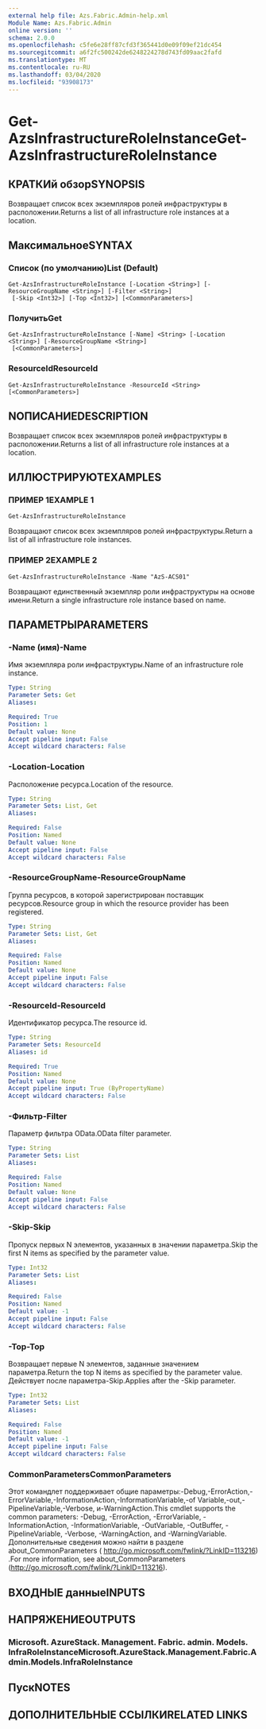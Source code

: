 ```yaml
---
external help file: Azs.Fabric.Admin-help.xml
Module Name: Azs.Fabric.Admin
online version: ''
schema: 2.0.0
ms.openlocfilehash: c5fe6e28ff87cfd3f365441d0e09f09ef21dc454
ms.sourcegitcommit: a6f2fc500242de6248224278d743fd09aac2fafd
ms.translationtype: MT
ms.contentlocale: ru-RU
ms.lasthandoff: 03/04/2020
ms.locfileid: "93908173"
---
```

# <span data-ttu-id="6d3b4-101">Get-AzsInfrastructureRoleInstance</span><span class="sxs-lookup"><span data-stu-id="6d3b4-101">Get-AzsInfrastructureRoleInstance</span></span>

## <span data-ttu-id="6d3b4-102">КРАТКИй обзор</span><span class="sxs-lookup"><span data-stu-id="6d3b4-102">SYNOPSIS</span></span>
<span data-ttu-id="6d3b4-103">Возвращает список всех экземпляров ролей инфраструктуры в расположении.</span><span class="sxs-lookup"><span data-stu-id="6d3b4-103">Returns a list of all infrastructure role instances at a location.</span></span>

## <span data-ttu-id="6d3b4-104">Максимальное</span><span class="sxs-lookup"><span data-stu-id="6d3b4-104">SYNTAX</span></span>

### <span data-ttu-id="6d3b4-105">Список (по умолчанию)</span><span class="sxs-lookup"><span data-stu-id="6d3b4-105">List (Default)</span></span>
```
Get-AzsInfrastructureRoleInstance [-Location <String>] [-ResourceGroupName <String>] [-Filter <String>]
 [-Skip <Int32>] [-Top <Int32>] [<CommonParameters>]
```

### <span data-ttu-id="6d3b4-106">Получить</span><span class="sxs-lookup"><span data-stu-id="6d3b4-106">Get</span></span>
```
Get-AzsInfrastructureRoleInstance [-Name] <String> [-Location <String>] [-ResourceGroupName <String>]
 [<CommonParameters>]
```

### <span data-ttu-id="6d3b4-107">ResourceId</span><span class="sxs-lookup"><span data-stu-id="6d3b4-107">ResourceId</span></span>
```
Get-AzsInfrastructureRoleInstance -ResourceId <String> [<CommonParameters>]
```

## <span data-ttu-id="6d3b4-108">NОПИСАНИЕ</span><span class="sxs-lookup"><span data-stu-id="6d3b4-108">DESCRIPTION</span></span>
<span data-ttu-id="6d3b4-109">Возвращает список всех экземпляров ролей инфраструктуры в расположении.</span><span class="sxs-lookup"><span data-stu-id="6d3b4-109">Returns a list of all infrastructure role instances at a location.</span></span>

## <span data-ttu-id="6d3b4-110">ИЛЛЮСТРИРУЮТ</span><span class="sxs-lookup"><span data-stu-id="6d3b4-110">EXAMPLES</span></span>

### <span data-ttu-id="6d3b4-111">ПРИМЕР 1</span><span class="sxs-lookup"><span data-stu-id="6d3b4-111">EXAMPLE 1</span></span>
```
Get-AzsInfrastructureRoleInstance
```

<span data-ttu-id="6d3b4-112">Возвращают список всех экземпляров ролей инфраструктуры.</span><span class="sxs-lookup"><span data-stu-id="6d3b4-112">Return a list of all infrastructure role instances.</span></span>

### <span data-ttu-id="6d3b4-113">ПРИМЕР 2</span><span class="sxs-lookup"><span data-stu-id="6d3b4-113">EXAMPLE 2</span></span>
```
Get-AzsInfrastructureRoleInstance -Name "AzS-ACS01"
```

<span data-ttu-id="6d3b4-114">Возвращают единственный экземпляр роли инфраструктуры на основе имени.</span><span class="sxs-lookup"><span data-stu-id="6d3b4-114">Return a single infrastructure role instance based on name.</span></span>

## <span data-ttu-id="6d3b4-115">ПАРАМЕТРЫ</span><span class="sxs-lookup"><span data-stu-id="6d3b4-115">PARAMETERS</span></span>

### <span data-ttu-id="6d3b4-116">-Name (имя)</span><span class="sxs-lookup"><span data-stu-id="6d3b4-116">-Name</span></span>
<span data-ttu-id="6d3b4-117">Имя экземпляра роли инфраструктуры.</span><span class="sxs-lookup"><span data-stu-id="6d3b4-117">Name of an infrastructure role instance.</span></span>

```yaml
Type: String
Parameter Sets: Get
Aliases:

Required: True
Position: 1
Default value: None
Accept pipeline input: False
Accept wildcard characters: False
```

### <span data-ttu-id="6d3b4-118">-Location</span><span class="sxs-lookup"><span data-stu-id="6d3b4-118">-Location</span></span>
<span data-ttu-id="6d3b4-119">Расположение ресурса.</span><span class="sxs-lookup"><span data-stu-id="6d3b4-119">Location of the resource.</span></span>

```yaml
Type: String
Parameter Sets: List, Get
Aliases:

Required: False
Position: Named
Default value: None
Accept pipeline input: False
Accept wildcard characters: False
```

### <span data-ttu-id="6d3b4-120">-ResourceGroupName</span><span class="sxs-lookup"><span data-stu-id="6d3b4-120">-ResourceGroupName</span></span>
<span data-ttu-id="6d3b4-121">Группа ресурсов, в которой зарегистрирован поставщик ресурсов.</span><span class="sxs-lookup"><span data-stu-id="6d3b4-121">Resource group in which the resource provider has been registered.</span></span>

```yaml
Type: String
Parameter Sets: List, Get
Aliases:

Required: False
Position: Named
Default value: None
Accept pipeline input: False
Accept wildcard characters: False
```

### <span data-ttu-id="6d3b4-122">-ResourceId</span><span class="sxs-lookup"><span data-stu-id="6d3b4-122">-ResourceId</span></span>
<span data-ttu-id="6d3b4-123">Идентификатор ресурса.</span><span class="sxs-lookup"><span data-stu-id="6d3b4-123">The resource id.</span></span>

```yaml
Type: String
Parameter Sets: ResourceId
Aliases: id

Required: True
Position: Named
Default value: None
Accept pipeline input: True (ByPropertyName)
Accept wildcard characters: False
```

### <span data-ttu-id="6d3b4-124">-Фильтр</span><span class="sxs-lookup"><span data-stu-id="6d3b4-124">-Filter</span></span>
<span data-ttu-id="6d3b4-125">Параметр фильтра OData.</span><span class="sxs-lookup"><span data-stu-id="6d3b4-125">OData filter parameter.</span></span>

```yaml
Type: String
Parameter Sets: List
Aliases:

Required: False
Position: Named
Default value: None
Accept pipeline input: False
Accept wildcard characters: False
```

### <span data-ttu-id="6d3b4-126">-Skip</span><span class="sxs-lookup"><span data-stu-id="6d3b4-126">-Skip</span></span>
<span data-ttu-id="6d3b4-127">Пропуск первых N элементов, указанных в значении параметра.</span><span class="sxs-lookup"><span data-stu-id="6d3b4-127">Skip the first N items as specified by the parameter value.</span></span>

```yaml
Type: Int32
Parameter Sets: List
Aliases:

Required: False
Position: Named
Default value: -1
Accept pipeline input: False
Accept wildcard characters: False
```

### <span data-ttu-id="6d3b4-128">-Top</span><span class="sxs-lookup"><span data-stu-id="6d3b4-128">-Top</span></span>
<span data-ttu-id="6d3b4-129">Возвращает первые N элементов, заданные значением параметра.</span><span class="sxs-lookup"><span data-stu-id="6d3b4-129">Return the top N items as specified by the parameter value.</span></span>
<span data-ttu-id="6d3b4-130">Действует после параметра-Skip.</span><span class="sxs-lookup"><span data-stu-id="6d3b4-130">Applies after the -Skip parameter.</span></span>

```yaml
Type: Int32
Parameter Sets: List
Aliases:

Required: False
Position: Named
Default value: -1
Accept pipeline input: False
Accept wildcard characters: False
```

### <span data-ttu-id="6d3b4-131">CommonParameters</span><span class="sxs-lookup"><span data-stu-id="6d3b4-131">CommonParameters</span></span>
<span data-ttu-id="6d3b4-132">Этот командлет поддерживает общие параметры:-Debug,-ErrorAction,-ErrorVariable,-InformationAction,-InformationVariable,-of Variable,-out,-PipelineVariable,-Verbose, и-WarningAction.</span><span class="sxs-lookup"><span data-stu-id="6d3b4-132">This cmdlet supports the common parameters: -Debug, -ErrorAction, -ErrorVariable, -InformationAction, -InformationVariable, -OutVariable, -OutBuffer, -PipelineVariable, -Verbose, -WarningAction, and -WarningVariable.</span></span> <span data-ttu-id="6d3b4-133">Дополнительные сведения можно найти в разделе about_CommonParameters ( http://go.microsoft.com/fwlink/?LinkID=113216) .</span><span class="sxs-lookup"><span data-stu-id="6d3b4-133">For more information, see about_CommonParameters (http://go.microsoft.com/fwlink/?LinkID=113216).</span></span>

## <span data-ttu-id="6d3b4-134">ВХОДНЫЕ данные</span><span class="sxs-lookup"><span data-stu-id="6d3b4-134">INPUTS</span></span>

## <span data-ttu-id="6d3b4-135">НАПРЯЖЕНИЕ</span><span class="sxs-lookup"><span data-stu-id="6d3b4-135">OUTPUTS</span></span>

### <span data-ttu-id="6d3b4-136">Microsoft. AzureStack. Management. Fabric. admin. Models. InfraRoleInstance</span><span class="sxs-lookup"><span data-stu-id="6d3b4-136">Microsoft.AzureStack.Management.Fabric.Admin.Models.InfraRoleInstance</span></span>

## <span data-ttu-id="6d3b4-137">Пуск</span><span class="sxs-lookup"><span data-stu-id="6d3b4-137">NOTES</span></span>

## <span data-ttu-id="6d3b4-138">ДОПОЛНИТЕЛЬНЫЕ ССЫЛКИ</span><span class="sxs-lookup"><span data-stu-id="6d3b4-138">RELATED LINKS</span></span>
